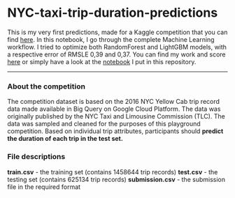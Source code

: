 # NYC-taxi-trip-duration-predictions

This is my very first predictions, made for a Kaggle competition that you can find [here](https://www.kaggle.com/c/nyc-taxi-trip-duration). 
In this notebook, I go through the complete Machine Learning workflow. I tried to optimize both RandomForest and LightGBM models, with a respective error of RMSLE 0,39 and 0,37.
You can find my work and score [here](https://www.kaggle.com/quentinmonmousseau/predictions-using-randomforestregressor) or simply have a look at the [notebook](https://github.com/qmonmous/NYC-taxi-trip-duration-predictions/blob/master/predictions.ipynb) I put in this repository.

---

### About the competition

The competition dataset is based on the 2016 NYC Yellow Cab trip record data made available in Big Query on Google Cloud Platform. The data was originally published by the NYC Taxi and Limousine Commission (TLC). The data was sampled and cleaned for the purposes of this playground competition. Based on individual trip attributes, participants should **predict the duration of each trip in the test set.**

### File descriptions

**train.csv** - the training set (contains 1458644 trip records)
**test.csv** - the testing set (contains 625134 trip records)
**submission.csv** - the submission file in the required format